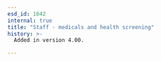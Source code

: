 ```yaml
---
esd_id: 1642
internal: true
title: "Staff - medicals and health screening"
history: >-
  Added in version 4.00.

---
```




